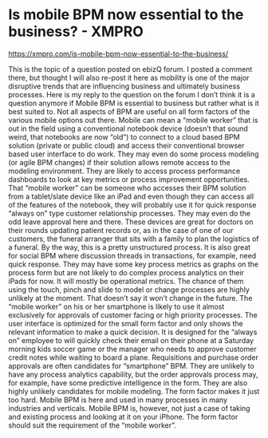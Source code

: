 # Is mobile BPM now essential to the business? - XMPRO

https://xmpro.com/is-mobile-bpm-now-essential-to-the-business/

This is the topic of a question posted on ebizQ forum. I posted a comment there, but thought I will also re-post it here as mobility is one of the major disruptive trends that are influencing business and ultimately business processes. Here is my reply to the question on the forum
I don’t think it is a question anymore if Mobile BPM is essential to business but rather what is it best suited to. Not all aspects of BPM are useful on all form factors of the various mobile options out there.
Mobile can mean a “mobile worker” that is out in the field using a conventional notebook device (doesn’t that sound weird, that notebooks are now “old”) to connect to a cloud based BPM solution (private or public cloud) and access their conventional browser based user interface to do work. They may even do some process modeling (or agile BPM changes) if their solution allows remote access to the modeling environment. They are likely to access process performance dashboards to look at key metrics or process improvement opportunities.
That “mobile worker” can be someone who accesses their BPM solution from a tablet/slate device like an iPad and even though they can access all of the features of the notebook, they will probably use it for quick response “always on” type customer relationship processes. They may even do the odd leave approval here and there. These devices are great for doctors on their rounds updating patient records or, as in the case of one of our customers, the funeral arranger that sits with a family to plan the logistics of a funeral. By the way, this is a pretty unstructured process. It is also great for social BPM where discussion threads in transactions, for example, need quick response. They may have some key process metrics as graphs on the process form but are not likely to do complex process analytics on their iPads for now. It will mostly be operational metrics.
The chance of them using the touch, pinch and slide to model or change processes are highly unlikely at the moment. That doesn’t say it won’t change in the future.
The “mobile worker” on his or her smartphone is likely to use it almost exclusively for approvals of customer facing or high priority processes. The user interface is optimized for the small form factor and only shows the relevant information to make a quick decision. It is designed for the “always on” employee to will quickly check their email on their phone at a Saturday morning kids soccer game or the manager who needs to approve customer credit notes while waiting to board a plane. Requisitions and purchase order approvals are often candidates for “smartphone” BPM. They are unlikely to have any process analytics capability, but the order approvals process may, for example, have some predictive intelligence in the form.
They are also highly unlikely candidates for mobile modeling. The form factor makes it just too hard.
Mobile BPM is here and used in many processes in many industries and verticals. Mobile BPM is, however, not just a case of taking and existing process and looking at it on your iPhone. The form factor should suit the requirement of the “mobile worker”.